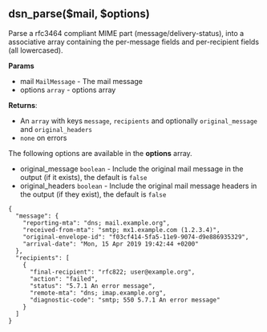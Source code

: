 ## dsn_parse($mail, $options)

Parse a rfc3464 compliant MIME part (message/delivery-status), into a associative array containing the per-message fields and per-recipient fields (all lowercased).

**Params**

- mail `MailMessage` - The mail message
- options `array` - options array

**Returns**:
* An `array` with keys `message`, `recipients` and optionally `original_message` and `original_headers`
* `none` on errors

The following options are available in the **options** array.

- original_message `boolean` - Include the original mail message in the output (if it exists), the default is `false`
- original_headers `boolean` - Include the original mail message headers in the output (if they exist), the default is `false`

```
{
  "message": {
    "reporting-mta": "dns; mail.example.org",
    "received-from-mta": "smtp; mx1.example.com (1.2.3.4)",
    "original-envelope-id": "f03cf414-5fa5-11e9-9074-d9e886935329",
    "arrival-date": "Mon, 15 Apr 2019 19:42:44 +0200"
  },
  "recipients": [
    {
      "final-recipient": "rfc822; user@example.org",
      "action": "failed",
      "status": "5.7.1 An error message",
      "remote-mta": "dns; imap.example.org",
      "diagnostic-code": "smtp; 550 5.7.1 An error message"
    }
  ]
}
```
